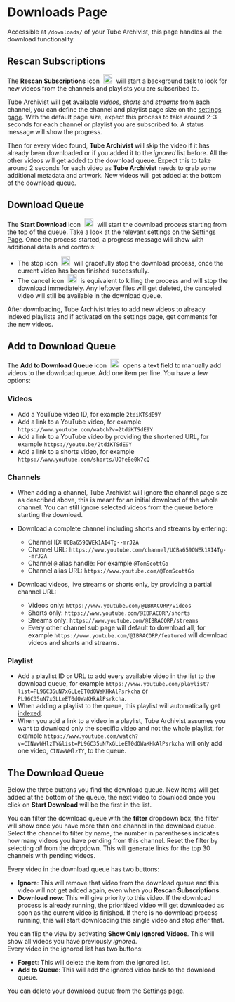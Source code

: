 # Downloads Page
Accessible at `/downloads/` of your Tube Archivist, this page handles all the download functionality.


## Rescan Subscriptions
The **Rescan Subscriptions** icon <img src="/assets/icon-rescan.png?raw=true" alt="rescan icon" width="20px" style="margin:0 5px;"> will start a background task to look for new videos from the channels and playlists you are subscribed to.  

Tube Archivist will get available *videos*, *shorts* and *streams* from each channel, you can define the channel and playlist page size on the [settings page](settings.md#subscriptions). With the default page size, expect this process to take around 2-3 seconds for each channel or playlist you are subscribed to. A status message will show the progress.

Then for every video found, **Tube Archivist** will skip the video if it has already been downloaded or if you added it to the *ignored* list before. All the other videos will get added to the download queue. Expect this to take around 2 seconds for each video as **Tube Archivist** needs to grab some additional metadata and artwork. New videos will get added at the bottom of the download queue.

## Download Queue
The **Start Download** icon <img src="/assets/icon-download.png?raw=true" alt="download icon" width="20px" style="margin:0 5px;"> will start the download process starting from the top of the queue. Take a look at the relevant settings on the [Settings Page](settings.md#downloads). Once the process started, a progress message will show with additional details and controls: 
- The stop icon <img src="/assets/icon-stop.png?raw=true" alt="stop icon" width="20px" style="margin:0 5px;"> will gracefully stop the download process, once the current video has been finished successfully.
- The cancel icon <img src="/assets/icon-close-red.png?raw=true" alt="close icon" width="20px" style="margin:0 5px;"> is equivalent to killing the process and will stop the download immediately. Any leftover files will get deleted, the canceled video will still be available in the download queue.

After downloading, Tube Archivist tries to add new videos to already indexed playlists and if activated on the settings page, get comments for the new videos.

## Add to Download Queue
The **Add to Download Queue** icon <img src="/assets/icon-add.png?raw=true" alt="add icon" width="20px" style="margin:0 5px;"> opens a text field to manually add videos to the download queue. Add one item per line. You have a few options:

### Videos
- Add a YouTube video ID, for example `2tdiKTSdE9Y`
- Add a link to a YouTube video, for example `https://www.youtube.com/watch?v=2tdiKTSdE9Y`
- Add a link to a YouTube video by providing the shortened URL, for example `https://youtu.be/2tdiKTSdE9Y`
- Add a link to a shorts video, for example `https://www.youtube.com/shorts/UOfe6e0k7cQ`

### Channels
- When adding a channel, Tube Archivist will ignore the channel page size as described above, this is meant for an initial download of the whole channel. You can still ignore selected videos from the queue before starting the download.

- Download a complete channel including shorts and streams by entering:
    - Channel ID: `UCBa659QWEk1AI4Tg--mrJ2A`
    - Channel URL: `https://www.youtube.com/channel/UCBa659QWEk1AI4Tg--mrJ2A`
    - Channel `@` alias handle: For example `@TomScottGo`
    - Channel alias URL: `https://www.youtube.com/@TomScottGo`

- Download videos, live streams or shorts only, by providing a partial channel URL:  
    - Videos only: `https://www.youtube.com/@IBRACORP/videos`
    - Shorts only: `https://www.youtube.com/@IBRACORP/shorts`
    - Streams only: `https://www.youtube.com/@IBRACORP/streams`
    - Every other channel sub page will default to download all, for example `https://www.youtube.com/@IBRACORP/featured` will download videos and shorts and streams.

### Playlist
- Add a playlist ID or URL to add every available video in the list to the download queue, for example `https://www.youtube.com/playlist?list=PL96C35uN7xGLLeET0dOWaKHkAlPsrkcha` or `PL96C35uN7xGLLeET0dOWaKHkAlPsrkcha`.
- When adding a playlist to the queue, this playlist will automatically get [indexed](playlists.md#playlist-detail).
- When you add a link to a video in a playlist, Tube Archivist assumes you want to download only the specific video and not the whole playlist, for example `https://www.youtube.com/watch?v=CINVwWHlzTY&list=PL96C35uN7xGLLeET0dOWaKHkAlPsrkcha` will only add one video, `CINVwWHlzTY`, to the queue.

## The Download Queue
Below the three buttons you find the download queue. New items will get added at the bottom of the queue, the next video to download once you click on **Start Download** will be the first in the list.

You can filter the download queue with the **filter** dropdown box, the filter will show once you have more than one channel in the download queue. Select the channel to filter by name, the number in parentheses indicates how many videos you have pending from this channel. Reset the filter by selecting *all* from the dropdown. This will generate links for the top 30 channels with pending videos.

Every video in the download queue has two buttons:

- **Ignore**: This will remove that video from the download queue and this video will not get added again, even when you **Rescan Subscriptions**.
- **Download now**: This will give priority to this video. If the download process is already running, the prioritized video will get downloaded as soon as the current video is finished. If there is no download process running, this will start downloading this single video and stop after that.  

You can flip the view by activating **Show Only Ignored Videos**. This will show all videos you have previously *ignored*.  
Every video in the ignored list has two buttons:

- **Forget**: This will delete the item from the ignored list.
- **Add to Queue**: This will add the ignored video back to the download queue.  

You can delete your download queue from the [Settings](settings.md#actions) page.
